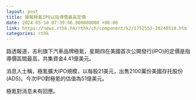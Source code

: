 ```yaml
---
layout: post
title: 據報極氪IPO以指導價最高定價
date: 2024-05-10 07:39:06.000000000 +08:00
link: https://news.rthk.hk/rthk/ch/component/k2/1752553-20240510.htm
categories: rthk
---
```


路透報道，吉利旗下汽車品牌極氪，星期四在美國首次公開發行(IPO)的定價是指導價區間最高，共集資金4.41億美元。

消息人士稱，極氪擴大IPO規模，以每股21美元，出售2100萬份美國存托股份(ADS)。今次IPO對極氪的估值為51億美元。

極氪對消息未有回應。
